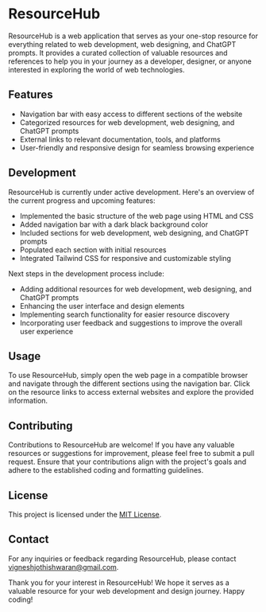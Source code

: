 # ResourceHub

ResourceHub is a web application that serves as your one-stop resource for everything related to web development, web designing, and ChatGPT prompts. It provides a curated collection of valuable resources and references to help you in your journey as a developer, designer, or anyone interested in exploring the world of web technologies.

## Features

- Navigation bar with easy access to different sections of the website
- Categorized resources for web development, web designing, and ChatGPT prompts
- External links to relevant documentation, tools, and platforms
- User-friendly and responsive design for seamless browsing experience

## Development

ResourceHub is currently under active development. Here's an overview of the current progress and upcoming features:

- Implemented the basic structure of the web page using HTML and CSS
- Added navigation bar with a dark black background color
- Included sections for web development, web designing, and ChatGPT prompts
- Populated each section with initial resources
- Integrated Tailwind CSS for responsive and customizable styling

Next steps in the development process include:

- Adding additional resources for web development, web designing, and ChatGPT prompts
- Enhancing the user interface and design elements
- Implementing search functionality for easier resource discovery
- Incorporating user feedback and suggestions to improve the overall user experience

## Usage

To use ResourceHub, simply open the web page in a compatible browser and navigate through the different sections using the navigation bar. Click on the resource links to access external websites and explore the provided information.

## Contributing

Contributions to ResourceHub are welcome! If you have any valuable resources or suggestions for improvement, please feel free to submit a pull request. Ensure that your contributions align with the project's goals and adhere to the established coding and formatting guidelines.

## License

This project is licensed under the [MIT License](LICENSE).

## Contact

For any inquiries or feedback regarding ResourceHub, please contact [vigneshjothishwaran@gmail.com](mailto:vigneshjothishwaran@gmail.com).

Thank you for your interest in ResourceHub! We hope it serves as a valuable resource for your web development and design journey. Happy coding!